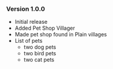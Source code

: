 ### Version 1.0.0

- Initial release
- Added Pet Shop Villager
- Made pet shop found in Plain villages
- List of pets
    - two dog pets
    - two bird pets
    - two cat pets